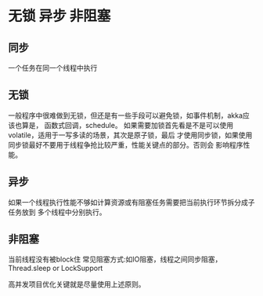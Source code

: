 # 无锁 异步 非阻塞

## 同步
一个任务在同一个线程中执行

## 无锁
一般程序中很难做到无锁，但还是有一些手段可以避免锁，如事件机制，akka应该也算是，
函数式回调，schedule。
如果需要加锁首先看是不是可以使用volatile，适用于一写多读的场景，其次是原子锁，最后
才使用同步锁，如果使用同步锁最好不要用于线程争抢比较严重，性能关键点的部分。否则会
影响程序性能。

## 异步
如果一个线程执行性能不够如计算资源或有阻塞任务需要把当前执行环节拆分成子任务放到
多个线程中分别执行。

## 非阻塞
当前线程没有被block住
常见阻塞方式:如IO阻塞，线程之间同步阻塞，Thread.sleep or LockSupport

高并发项目优化关键就是尽量使用上述原则。